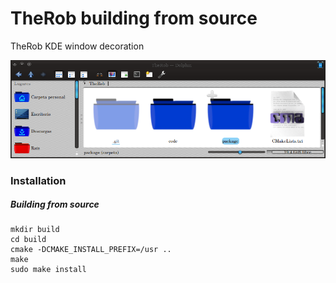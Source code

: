 

TheRob building from source
====================
TheRob KDE window decoration 

![Demo](window.png)



### Installation


##### Building from source

```
mkdir build
cd build
cmake -DCMAKE_INSTALL_PREFIX=/usr ..
make
sudo make install
```
